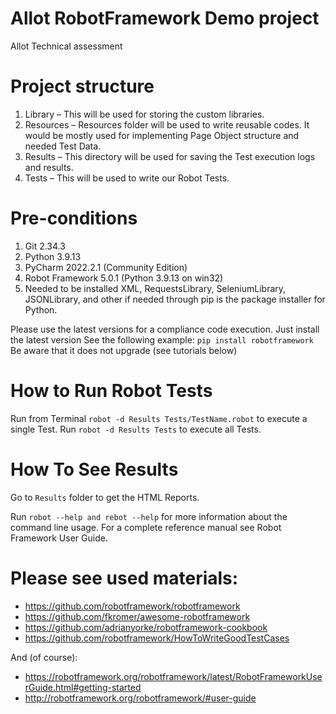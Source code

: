 # Allot RobotFramework Demo project

Allot Technical assessment

# Project structure

1. Library – This will be used for storing the custom libraries.
2. Resources – Resources folder will be used to write reusable codes. It would be mostly used for implementing Page
   Object structure and needed Test Data.
3. Results – This directory will be used for saving the Test execution logs and results.
4. Tests – This will be used to write our Robot Tests.

# Pre-conditions

1. Git 2.34.3
2. Python 3.9.13
3. PyCharm 2022.2.1 (Community Edition)
4. Robot Framework 5.0.1 (Python 3.9.13 on win32)
5. Needed to be installed XML, RequestsLibrary, SeleniumLibrary, JSONLibrary, and other if needed through pip is the
   package installer for Python.

Please use the latest versions for a compliance code execution.
Just install the latest version
See the following example:
`pip install robotframework`
Be aware that it does not upgrade (see tutorials below)

# How to Run Robot Tests

Run from Terminal `robot -d Results Tests/TestName.robot` to execute a single Test.
Run `robot -d Results Tests` to execute all Tests.

# How To See Results

Go to `Results` folder to get the HTML Reports.

Run `robot --help and rebot --help` for more information about the command line usage.
For a complete reference manual see
Robot Framework User Guide.

# Please see used materials:

- https://github.com/robotframework/robotframework
- https://github.com/fkromer/awesome-robotframework
- https://github.com/adrianyorke/robotframework-cookbook
- https://github.com/robotframework/HowToWriteGoodTestCases

And (of course):

- https://robotframework.org/robotframework/latest/RobotFrameworkUserGuide.html#getting-started
- http://robotframework.org/robotframework/#user-guide